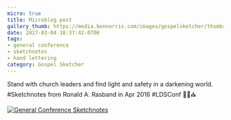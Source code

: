 ```yaml
---
micro: true
title: Microblog post
gallery_thumb: https://media.bennorris.com/images/gospelsketcher/thumbs/apr-16-2-rasband.jpg
date: 2017-03-04 18:37:42-0700
tags:
- general conference
- sketchnotes
- hand lettering
category: Gospel Sketcher
---
```


Stand with church leaders and find light and safety in a darkening world. #Sketchnotes from Ronald A. Rasband in Apr 2016 #LDSConf ✍🏼⛪️

[![General Conference Sketchnotes](https://media.bennorris.com/images/gospelsketcher/general-conference/apr-2016/apr-16-2-rasband.jpg)](https://media.bennorris.com/images/gospelsketcher/general-conference/apr-2016/apr-16-2-rasband.jpg)
